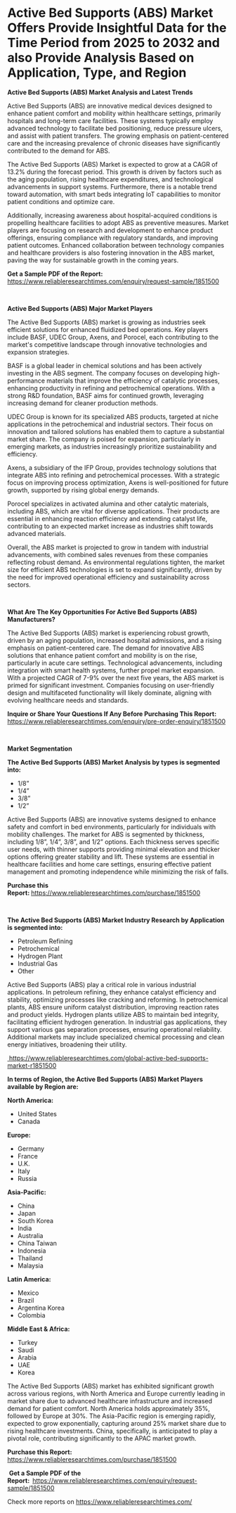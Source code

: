 <p><h1>Active Bed Supports (ABS) Market Offers Provide Insightful Data for the Time Period from 2025 to 2032 and also Provide Analysis Based on Application, Type, and Region</h1></p><p><strong>Active Bed Supports (ABS) Market Analysis and Latest Trends</strong></p>
<p><p>Active Bed Supports (ABS) are innovative medical devices designed to enhance patient comfort and mobility within healthcare settings, primarily hospitals and long-term care facilities. These systems typically employ advanced technology to facilitate bed positioning, reduce pressure ulcers, and assist with patient transfers. The growing emphasis on patient-centered care and the increasing prevalence of chronic diseases have significantly contributed to the demand for ABS.</p><p>The Active Bed Supports (ABS) Market is expected to grow at a CAGR of 13.2% during the forecast period. This growth is driven by factors such as the aging population, rising healthcare expenditures, and technological advancements in support systems. Furthermore, there is a notable trend toward automation, with smart beds integrating IoT capabilities to monitor patient conditions and optimize care. </p><p>Additionally, increasing awareness about hospital-acquired conditions is propelling healthcare facilities to adopt ABS as preventive measures. Market players are focusing on research and development to enhance product offerings, ensuring compliance with regulatory standards, and improving patient outcomes. Enhanced collaboration between technology companies and healthcare providers is also fostering innovation in the ABS market, paving the way for sustainable growth in the coming years.</p></p>
<p><strong>Get a Sample PDF of the Report:&nbsp;</strong> <a href="https://www.reliableresearchtimes.com/enquiry/request-sample/1851500?utm_campaign=2248&utm_medium=2&utm_source=Github&utm_content=ia&utm_term=03022025&utm_id=active-bed-supports-abs">https://www.reliableresearchtimes.com/enquiry/request-sample/1851500</a></p>
<p>&nbsp;</p>
<p><strong>Active Bed Supports (ABS) Major Market Players</strong></p>
<p><p>The Active Bed Supports (ABS) market is growing as industries seek efficient solutions for enhanced fluidized bed operations. Key players include BASF, UDEC Group, Axens, and Porocel, each contributing to the market's competitive landscape through innovative technologies and expansion strategies.</p><p>BASF is a global leader in chemical solutions and has been actively investing in the ABS segment. The company focuses on developing high-performance materials that improve the efficiency of catalytic processes, enhancing productivity in refining and petrochemical operations. With a strong R&D foundation, BASF aims for continued growth, leveraging increasing demand for cleaner production methods.</p><p>UDEC Group is known for its specialized ABS products, targeted at niche applications in the petrochemical and industrial sectors. Their focus on innovation and tailored solutions has enabled them to capture a substantial market share. The company is poised for expansion, particularly in emerging markets, as industries increasingly prioritize sustainability and efficiency.</p><p>Axens, a subsidiary of the IFP Group, provides technology solutions that integrate ABS into refining and petrochemical processes. With a strategic focus on improving process optimization, Axens is well-positioned for future growth, supported by rising global energy demands.</p><p>Porocel specializes in activated alumina and other catalytic materials, including ABS, which are vital for diverse applications. Their products are essential in enhancing reaction efficiency and extending catalyst life, contributing to an expected market increase as industries shift towards advanced materials.</p><p>Overall, the ABS market is projected to grow in tandem with industrial advancements, with combined sales revenues from these companies reflecting robust demand. As environmental regulations tighten, the market size for efficient ABS technologies is set to expand significantly, driven by the need for improved operational efficiency and sustainability across sectors.</p></p>
<p>&nbsp;</p>
<p><strong>What Are The Key Opportunities For Active Bed Supports (ABS) Manufacturers?</strong></p>
<p><p>The Active Bed Supports (ABS) market is experiencing robust growth, driven by an aging population, increased hospital admissions, and a rising emphasis on patient-centered care. The demand for innovative ABS solutions that enhance patient comfort and mobility is on the rise, particularly in acute care settings. Technological advancements, including integration with smart health systems, further propel market expansion. With a projected CAGR of 7-9% over the next five years, the ABS market is primed for significant investment. Companies focusing on user-friendly design and multifaceted functionality will likely dominate, aligning with evolving healthcare needs and standards.</p></p>
<p><strong>Inquire or Share Your Questions If Any Before Purchasing This Report:</strong> <a href="https://www.reliableresearchtimes.com/enquiry/pre-order-enquiry/1851500?utm_campaign=2248&utm_medium=2&utm_source=Github&utm_content=ia&utm_term=03022025&utm_id=active-bed-supports-abs">https://www.reliableresearchtimes.com/enquiry/pre-order-enquiry/1851500</a></p>
<p>&nbsp;</p>
<p><strong>Market Segmentation</strong></p>
<p><strong>The Active Bed Supports (ABS) Market Analysis by types is segmented into:</strong></p>
<p><ul><li>1/8”</li><li>1/4”</li><li>3/8”</li><li>1/2”</li></ul></p>
<p><p>Active Bed Supports (ABS) are innovative systems designed to enhance safety and comfort in bed environments, particularly for individuals with mobility challenges. The market for ABS is segmented by thickness, including 1/8”, 1/4”, 3/8”, and 1/2” options. Each thickness serves specific user needs, with thinner supports providing minimal elevation and thicker options offering greater stability and lift. These systems are essential in healthcare facilities and home care settings, ensuring effective patient management and promoting independence while minimizing the risk of falls.</p></p>
<p><strong>Purchase this Report:&nbsp;</strong><a href="https://www.reliableresearchtimes.com/purchase/1851500?utm_campaign=2248&utm_medium=2&utm_source=Github&utm_content=ia&utm_term=03022025&utm_id=active-bed-supports-abs">https://www.reliableresearchtimes.com/purchase/1851500</a></p>
<p>&nbsp;</p>
<p><strong>The Active Bed Supports (ABS) Market Industry Research by Application is segmented into:</strong></p>
<p><ul><li>Petroleum Refining</li><li>Petrochemical</li><li>Hydrogen Plant</li><li>Industrial Gas</li><li>Other</li></ul></p>
<p><p>Active Bed Supports (ABS) play a critical role in various industrial applications. In petroleum refining, they enhance catalyst efficiency and stability, optimizing processes like cracking and reforming. In petrochemical plants, ABS ensure uniform catalyst distribution, improving reaction rates and product yields. Hydrogen plants utilize ABS to maintain bed integrity, facilitating efficient hydrogen generation. In industrial gas applications, they support various gas separation processes, ensuring operational reliability. Additional markets may include specialized chemical processing and clean energy initiatives, broadening their utility.</p></p>
<p><a href="https://www.reliableresearchtimes.com/global-active-bed-supports-market-r1851500?utm_campaign=2248&utm_medium=2&utm_source=Github&utm_content=ia&utm_term=03022025&utm_id=active-bed-supports-abs">&nbsp;https://www.reliableresearchtimes.com/global-active-bed-supports-market-r1851500</a></p>
<p><strong>In terms of Region, the Active Bed Supports (ABS) Market Players available by Region are:</strong></p>
<p>
    <p> <strong> North America: </strong>
        <ul>
            <li>United States</li>
            <li>Canada</li>
        </ul>
        </p> 
    <p> <strong> Europe: </strong>
        <ul>
            <li>Germany</li>
            <li>France</li>
            <li>U.K.</li>
            <li>Italy</li>
            <li>Russia</li>
        </ul>
        </p> 
    <p> <strong> Asia-Pacific: </strong>
        <ul>
            <li>China</li>
            <li>Japan</li>
            <li>South Korea</li>
            <li>India</li>
            <li>Australia</li>
            <li>China Taiwan</li>
            <li>Indonesia</li>
            <li>Thailand</li>
            <li>Malaysia</li>
        </ul>
        </p> 
    <p> <strong> Latin America: </strong>
        <ul>
            <li>Mexico</li>
            <li>Brazil</li>
            <li>Argentina Korea</li>
            <li>Colombia</li>
        </ul>
        </p> 
    <p> <strong> Middle East & Africa: </strong>
        <ul>
            <li>Turkey</li>
            <li>Saudi</li>
            <li>Arabia</li>
            <li>UAE</li>
            <li>Korea</li>
        </ul>
    </p>
    </p>
<p><p>The Active Bed Supports (ABS) market has exhibited significant growth across various regions, with North America and Europe currently leading in market share due to advanced healthcare infrastructure and increased demand for patient comfort. North America holds approximately 35%, followed by Europe at 30%. The Asia-Pacific region is emerging rapidly, expected to grow exponentially, capturing around 25% market share due to rising healthcare investments. China, specifically, is anticipated to play a pivotal role, contributing significantly to the APAC market growth.</p></p>
<p><strong>Purchase this Report: </strong><a href="https://www.reliableresearchtimes.com/purchase/1851500?utm_campaign=2248&utm_medium=2&utm_source=Github&utm_content=ia&utm_term=03022025&utm_id=active-bed-supports-abs">https://www.reliableresearchtimes.com/purchase/1851500</a></p>
<p>&nbsp;<strong>Get a Sample PDF of the Report:&nbsp;&nbsp;</strong><a href="https://www.reliableresearchtimes.com/enquiry/request-sample/1851500?utm_campaign=2248&utm_medium=2&utm_source=Github&utm_content=ia&utm_term=03022025&utm_id=active-bed-supports-abs">https://www.reliableresearchtimes.com/enquiry/request-sample/1851500</a></p>
<p><strong></strong></p>
<p>Check more reports on <a href="https://www.reliableresearchtimes.com/?utm_campaign=2248&utm_medium=2&utm_source=Github&utm_content=ia&utm_term=03022025&utm_id=active-bed-supports-abs">https://www.reliableresearchtimes.com/</a></p>